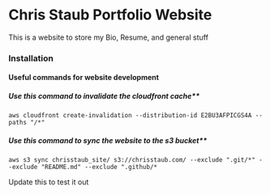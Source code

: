# Chris Staub Portfolio Website

This is a website to store my Bio, Resume, and general stuff

### Installation

#### Useful commands for website development

##### Use this command to invalidate the cloudfront cache\*\*

`aws cloudfront create-invalidation --distribution-id E2BU3AFPICGS4A --paths "/*"`

##### Use this command to sync the website to the s3 bucket\*\*

`aws s3 sync chrisstaub_site/ s3://chrisstaub.com/ --exclude ".git/*" --exclude "README.md" --exclude ".github/*`

Update this to test it out
